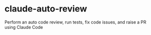 # claude-auto-review
Perform an auto code review, run tests, fix code issues, and raise a PR using Claude Code
